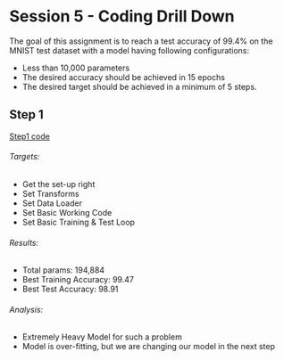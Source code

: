 # Session 5 - Coding Drill Down

The goal of this assignment is to reach a test accuracy of 99.4% on the MNIST test dataset with a model having following configurations:

- Less than 10,000 parameters
- The desired accuracy should be achieved in 15 epochs
- The desired target should be achieved in a minimum of 5 steps.

## Step 1

[Step1 code](https://github.com/Noopuragr/EVA4/blob/master/S5/Step1/Step_1.ipynb)

###### Targets:

- Get the set-up right
- Set Transforms
- Set Data Loader
- Set Basic Working Code
- Set Basic Training & Test Loop

###### Results:
- Total params: 194,884
- Best Training Accuracy: 99.47
- Best Test Accuracy: 98.91

###### Analysis:
- Extremely Heavy Model for such a problem
- Model is over-fitting, but we are changing our model in the next step
